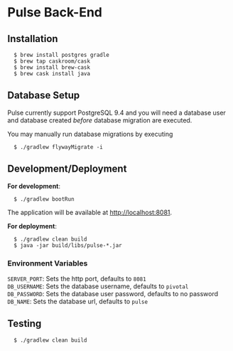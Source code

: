 # Pulse Back-End

## Installation
```
  $ brew install postgres gradle
  $ brew tap caskroom/cask
  $ brew install brew-cask
  $ brew cask install java
```

## Database Setup
Pulse currently support PostgreSQL 9.4 and you will need a database user and database created *before* database migration
are executed.

You may manually run database migrations by executing
```
  $ ./gradlew flywayMigrate -i
```

## Development/Deployment

**For development**:
```
  $ ./gradlew bootRun
```
The application will be available at [http://localhost:8081](http://localhost:8081).

**For deployment**:
```
  $ ./gradlew clean build
  $ java -jar build/libs/pulse-*.jar
```

### Environment Variables
`SERVER_PORT`: Sets the http port, defaults to `8081`  
`DB_USERNAME`: Sets the database username, defaults to `pivotal`  
`DB_PASSWORD`: Sets the database user password, defaults to no password  
`DB_NAME`: Sets the database url, defaults to `pulse`  

## Testing
```
  $ ./gradlew clean build
```
